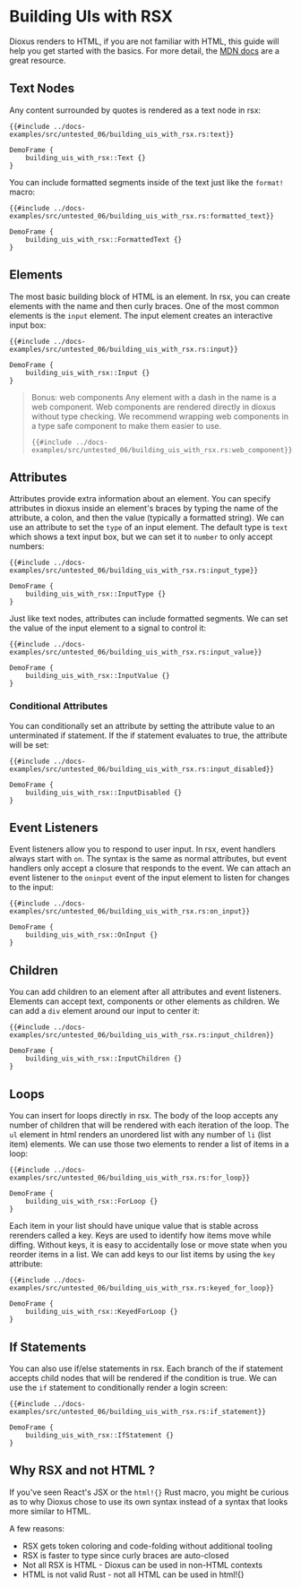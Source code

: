 # Building UIs with RSX

Dioxus renders to HTML, if you are not familiar with HTML, this guide will help you get started with the basics. For more detail, the [MDN docs](https://developer.mozilla.org/en-US/docs/Web/HTML) are a great resource.


## Text Nodes

Any content surrounded by quotes is rendered as a text node in rsx:

```rust, no_run
{{#include ../docs-examples/src/untested_06/building_uis_with_rsx.rs:text}}
```

```inject-dioxus
DemoFrame {
    building_uis_with_rsx::Text {}
}
```

You can include formatted segments inside of the text just like the `format!` macro:

```rust, no_run
{{#include ../docs-examples/src/untested_06/building_uis_with_rsx.rs:formatted_text}}
```

```inject-dioxus
DemoFrame {
    building_uis_with_rsx::FormattedText {}
}
```

## Elements

The most basic building block of HTML is an element. In rsx, you can create elements with the name and then curly braces. One of the most common elements is the `input` element. The input element creates an interactive input box:

```rust, no_run
{{#include ../docs-examples/src/untested_06/building_uis_with_rsx.rs:input}}
```

```inject-dioxus
DemoFrame {
    building_uis_with_rsx::Input {}
}
```

> Bonus: web components
> Any element with a dash in the name is a web component. Web components are rendered directly in dioxus without type checking. We recommend wrapping web components in a type safe component to make them easier to use.
>
> ```rust, no_run
> {{#include ../docs-examples/src/untested_06/building_uis_with_rsx.rs:web_component}}
> ```

## Attributes

Attributes provide extra information about an element. You can specify attributes in dioxus inside an element's braces by typing the name of the attribute, a colon, and then the value (typically a formatted string). We can use an attribute to set the `type` of an input element. The default type is `text` which shows a text input box, but we can set it to `number` to only accept numbers:

```rust, no_run
{{#include ../docs-examples/src/untested_06/building_uis_with_rsx.rs:input_type}}
```

```inject-dioxus
DemoFrame {
    building_uis_with_rsx::InputType {}
}
```

Just like text nodes, attributes can include formatted segments. We can set the value of the input element to a signal to control it:

```rust, no_run
{{#include ../docs-examples/src/untested_06/building_uis_with_rsx.rs:input_value}}
```

```inject-dioxus
DemoFrame {
    building_uis_with_rsx::InputValue {}
}
```

### Conditional Attributes

You can conditionally set an attribute by setting the attribute value to an unterminated if statement. If the if statement evaluates to true, the attribute will be set:

```rust, no_run
{{#include ../docs-examples/src/untested_06/building_uis_with_rsx.rs:input_disabled}}
```

```inject-dioxus
DemoFrame {
    building_uis_with_rsx::InputDisabled {}
}
```

## Event Listeners

Event listeners allow you to respond to user input. In rsx, event handlers always start with `on`. The syntax is the same as normal attributes, but event handlers only accept a closure that responds to the event. We can attach an event listener to the `oninput` event of the input element to listen for changes to the input:

```rust, no_run
{{#include ../docs-examples/src/untested_06/building_uis_with_rsx.rs:on_input}}
```

```inject-dioxus
DemoFrame {
    building_uis_with_rsx::OnInput {}
}
```

## Children

You can add children to an element after all attributes and event listeners. Elements can accept text, components or other elements as children. We can add a `div` element around our input to center it:

```rust, no_run
{{#include ../docs-examples/src/untested_06/building_uis_with_rsx.rs:input_children}}
```

```inject-dioxus
DemoFrame {
    building_uis_with_rsx::InputChildren {}
}
```

## Loops

You can insert for loops directly in rsx. The body of the loop accepts any number of children that will be rendered with each iteration of the loop. The `ul` element in html renders an unordered list with any number of `li` (list item) elements. We can use those two elements to render a list of items in a loop:

```rust, no_run
{{#include ../docs-examples/src/untested_06/building_uis_with_rsx.rs:for_loop}}
```

```inject-dioxus
DemoFrame {
    building_uis_with_rsx::ForLoop {}
}
```

Each item in your list should have unique value that is stable across rerenders called a key. Keys are used to identify how items move while diffing. Without keys, it is easy to accidentally lose or move state when you reorder items in a list. We can add keys to our list items by using the `key` attribute:

```rust, no_run
{{#include ../docs-examples/src/untested_06/building_uis_with_rsx.rs:keyed_for_loop}}
```

```inject-dioxus
DemoFrame {
    building_uis_with_rsx::KeyedForLoop {}
}
```

## If Statements

You can also use if/else statements in rsx. Each branch of the if statement accepts child nodes that will be rendered if the condition is true. We can use the `if` statement to conditionally render a login screen:

```rust, no_run
{{#include ../docs-examples/src/untested_06/building_uis_with_rsx.rs:if_statement}}
```

```inject-dioxus
DemoFrame {
    building_uis_with_rsx::IfStatement {}
}
```

## Why RSX and not HTML ?

If you've seen React's JSX or the `html!{}` Rust macro, you might be curious as to why Dioxus chose to use its own syntax instead of a syntax that looks more similar to HTML.

A few reasons:

- RSX gets token coloring and code-folding without additional tooling
- RSX is faster to type since curly braces are auto-closed
- Not all RSX is HTML - Dioxus can be used in non-HTML contexts
- HTML is not valid Rust - not all HTML can be used in html!{}

